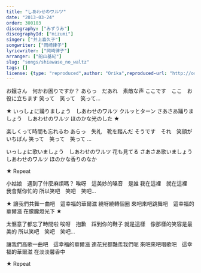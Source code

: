 ```yaml
---
title: "しあわせのワルツ"
date: "2013-03-24"
order: 300103
discography: ["みずうみ"]
discographyId: ["mizumi"]
singer: ["井上喜久子"]
songwriter: ["岡崎律子"]
lyricwriter: ["岡崎律子"]
arranger: ["船山基紀"]
slug: "songs/shiawase_no_waltz"
tags: []
license: {type: "reproduced",author: "Orika",reproduced-url: "http://orikamushi.myweb.hinet.net",reproduced-website: "織歌蟲"}
---
```


お嬢さん　何かお困りですか？
あらっ　だあれ　素敵な声 
ここです　ここ　お役に立ちます 
笑って　笑って　笑って… 

★ いっしょに踊りましょう　しあわせのワルツ 
クルッとターン 
さあさあ踊りましょう　しあわせのワルツ 
ほのかな光のした ★ 

楽しくって時間も忘れるわ 
あらっ　失礼　靴を踏んだ 
そうです　それ　笑顔がいちばん 
笑って　笑って　笑って … 

いっしょに歌いましょう　しあわせのワルツ 
花も見てる 
さあさあ歌いましょう　しあわせのワルツ 
ほのかな香りのなか 

★ Repeat

小姑娘　遇到了什麼麻煩嗎？
唉呀　這美妙的嗓音　是誰
我在這裡　就在這裡　我會幫你忙的
所以笑吧　笑吧　笑吧… 

★ 讓我們共舞一曲吧　這幸福的華爾滋
繞呀繞轉個圈
來吧來吧跳舞吧　這幸福的華爾滋
在朦朧燈光下 ★

太愜意了都忘了時間啦
唉呀　抱歉　踩到你的鞋子
就是這樣　像那樣的笑容是最美的
所以笑吧　笑吧　笑吧…

讓我們高歌一曲吧　這幸福的華爾滋
連花兒都豔羨我們呢
來吧來吧唱歌吧　這幸福的華爾滋
在淡淡馨香中 

★ Repeat
